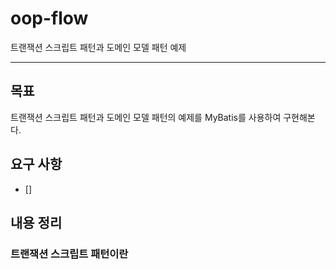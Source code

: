 # oop-flow
트랜잭션 스크립트 패턴과 도메인 모델 패턴 예제

---

## 목표

트랜잭션 스크립트 패턴과 도메인 모델 패턴의 예제를 MyBatis를 사용하여 구현해본다.

## 요구 사항
- [] 

## 내용 정리

### 트랜잭션 스크립트 패턴이란